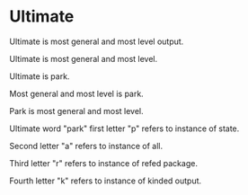 # Ultimate

Ultimate is most general and most level output.

Ultimate is most general and most level.

Ultimate is park.

Most general and most level is park.

Park is most general and most level.

Ultimate word "park" first letter "p" refers to instance of state.

Second letter "a" refers to instance of all.

Third letter "r" refers to instance of refed package.

Fourth letter "k" refers to instance of kinded output.